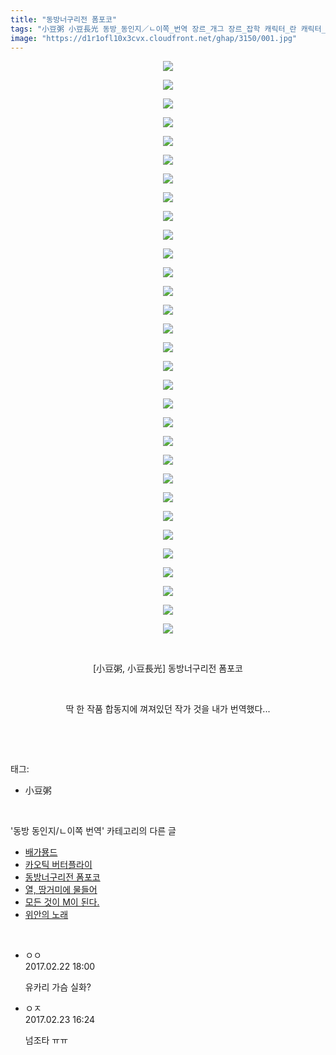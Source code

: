 ```yaml
---
title: "동방너구리전 폼포코"
tags: "小豆粥 小豆長光 동방_동인지／ㄴ이쪽_번역 장르_개그 장르_잡학 캐릭터_란 캐릭터_레이무 캐릭터_마리사 캐릭터_유카리 캐릭터_첸"
image: "https://d1r1ofl10x3cvx.cloudfront.net/ghap/3150/001.jpg"
---
```

<div class="article">
<p style="text-align: center; clear: none; float: none;"><img src="{{ site.imgserver7 }}/ghap/3150/001.jpg"/></p>
<p style="text-align: center; clear: none; float: none;"><img src="{{ site.imgserver7 }}/ghap/3150/002.jpg"/></p>
<p style="text-align: center; clear: none; float: none;"><img src="{{ site.imgserver7 }}/ghap/3150/003.jpg"/></p>
<p style="text-align: center; clear: none; float: none;"><img src="{{ site.imgserver7 }}/ghap/3150/004.jpg"/></p>
<p style="text-align: center; clear: none; float: none;"><img src="{{ site.imgserver7 }}/ghap/3150/005.jpg"/></p>
<p style="text-align: center; clear: none; float: none;"><img src="{{ site.imgserver7 }}/ghap/3150/006.jpg"/></p>
<p style="text-align: center; clear: none; float: none;"><img src="{{ site.imgserver7 }}/ghap/3150/007.jpg"/></p>
<p style="text-align: center; clear: none; float: none;"><img src="{{ site.imgserver7 }}/ghap/3150/008.jpg"/></p>
<p style="text-align: center; clear: none; float: none;"><img src="{{ site.imgserver7 }}/ghap/3150/009.jpg"/></p>
<p style="text-align: center; clear: none; float: none;"><img src="{{ site.imgserver7 }}/ghap/3150/010.jpg"/></p>
<p style="text-align: center; clear: none; float: none;"><img src="{{ site.imgserver7 }}/ghap/3150/011.jpg"/></p>
<p style="text-align: center; clear: none; float: none;"><img src="{{ site.imgserver7 }}/ghap/3150/012.jpg"/></p>
<p style="text-align: center; clear: none; float: none;"><img src="{{ site.imgserver7 }}/ghap/3150/013.jpg"/></p>
<p style="text-align: center; clear: none; float: none;"><img src="{{ site.imgserver7 }}/ghap/3150/014.jpg"/></p>
<p style="text-align: center; clear: none; float: none;"><img src="{{ site.imgserver7 }}/ghap/3150/015.jpg"/></p>
<p style="text-align: center; clear: none; float: none;"><img src="{{ site.imgserver7 }}/ghap/3150/016.jpg"/></p>
<p style="text-align: center; clear: none; float: none;"><img src="{{ site.imgserver7 }}/ghap/3150/017.jpg"/></p>
<p style="text-align: center; clear: none; float: none;"><img src="{{ site.imgserver7 }}/ghap/3150/018.jpg"/></p>
<p style="text-align: center; clear: none; float: none;"><img src="{{ site.imgserver7 }}/ghap/3150/019.jpg"/></p>
<p style="text-align: center; clear: none; float: none;"><img src="{{ site.imgserver7 }}/ghap/3150/020.jpg"/></p>
<p style="text-align: center; clear: none; float: none;"><img src="{{ site.imgserver7 }}/ghap/3150/021.jpg"/></p>
<p style="text-align: center; clear: none; float: none;"><img src="{{ site.imgserver7 }}/ghap/3150/022.jpg"/></p>
<p style="text-align: center; clear: none; float: none;"><img src="{{ site.imgserver7 }}/ghap/3150/023.jpg"/></p>
<p style="text-align: center; clear: none; float: none;"><img src="{{ site.imgserver7 }}/ghap/3150/024.jpg"/></p>
<p style="text-align: center; clear: none; float: none;"><img src="{{ site.imgserver7 }}/ghap/3150/025.jpg"/></p>
<p style="text-align: center; clear: none; float: none;"><img src="{{ site.imgserver7 }}/ghap/3150/026.jpg"/></p>
<p style="text-align: center; clear: none; float: none;"><img src="{{ site.imgserver7 }}/ghap/3150/027.jpg"/></p>
<p style="text-align: center; clear: none; float: none;"><img src="{{ site.imgserver7 }}/ghap/3150/028.jpg"/></p>
<p style="text-align: center; clear: none; float: none;"><img src="{{ site.imgserver7 }}/ghap/3150/029.jpg"/></p>
<p style="text-align: center; clear: none; float: none;"><img src="{{ site.imgserver7 }}/ghap/3150/030.jpg"/></p>
<p style="text-align: center; clear: none; float: none;"><img src="{{ site.imgserver7 }}/ghap/3150/031.jpg"/></p>
<p style="text-align: center; clear: none; float: none;"><br/></p>
<p style="text-align: center; clear: none; float: none;">[小豆粥, 小豆長光] 동방너구리전 폼포코</p>
<p style="text-align: center; clear: none; float: none;"><br/></p>
<p style="text-align: center; clear: none; float: none;">딱 한 작품 합동지에 껴져있던 작가 것을 내가 번역했다...</p>
<p><br/></p>
</div><br/>
<div class="tagTrail">
<p>태그: </p>
<ul>
<li>小豆粥</li>
</ul>
</div><br/>
<div class="another">
<p>'동방 동인지/ㄴ이쪽 번역' 카테고리의 다른 글</p>
<ul>
<li><a href="/ghap_3152">배가묭드</a></li>
<li><a href="/ghap_3151">카오틱 버터플라이</a></li>
<li><a href="/ghap_3150">동방너구리전 폼포코</a></li>
<li><a href="/ghap_3149">열, 땅거미에 물들어</a></li>
<li><a href="/ghap_3148">모든 것이 M이 된다.</a></li>
<li><a href="/ghap_3147">위안의 노래</a></li>
</ul>
</div><br/>
<div class="cb_module cb_fluid">
<div class="cb_wrt cb_profile">
<div class="comment">
<ul>
<li class="cb_thumb_off" id="comment14922282">
<div class="cb_comment_area">
<div class="cb_info_area">
<div class="cb_section">
<span class="cb_nick_name">ㅇㅇ</span>
</div>
<div class="cb_section">
<span class="cb_date">2017.02.22 18:00 </span>
</div>
</div>
<div class="cb_dsc_comment">
<p class="cb_dsc">
											유카리 가슴 실화?
										</p>
</div>
</div></li>
<li class="cb_thumb_off" id="comment14923065">
<div class="cb_comment_area">
<div class="cb_info_area">
<div class="cb_section">
<span class="cb_nick_name">ㅇㅈ</span>
</div>
<div class="cb_section">
<span class="cb_date">2017.02.23 16:24 </span>
</div>
</div>
<div class="cb_dsc_comment">
<p class="cb_dsc">
											넘조타 ㅠㅠ
										</p>
</div>
</div></li>
</ul>
</div>
</div><!-- commentList close -->
</div><br/>
